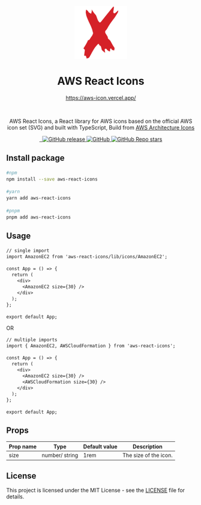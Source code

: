 <div align="center">
  <a href="https://aws-icon.vercel.app/">
    <img src="https://raw.githubusercontent.com/MKAbuMattar/aws-react-icons/main/src/assets/aws-react-icons.svg" alt="AWS React Icons Logo" height="140" />
  </a>

  <h1>AWS React Icons</h1>

<a href="https://aws-react-icon.vercel.app/">https://aws-icon.vercel.app/</a>

  <br/>

  <p>AWS React Icons, a React library for AWS icons based on the official AWS icon set (SVG) and built with TypeScript, Build from <a href="https://aws.amazon.com/architecture/icons/">AWS Architecture Icons</a></p>
</div>

<div align="center">
  <a href="https://www.npmjs.com/package/aws-react-icons" target="_blank">
    <img src="https://img.shields.io/badge/npm-%23CB3837.svg?style=for-the-badge&logo=npm&logoColor=white" alt=""/>
  </a>

  <a href="https://github.com/MKAbuMattar/aws-react-icons" target="_blank">
    <img src="https://img.shields.io/badge/github-%23181717.svg?style=for-the-badge&logo=github&logoColor=white" alt=""/>
  </a>

  <a href="https://github.com/MKAbuMattar/aws-react-icons/releases">
    <img alt="GitHub release" src="https://img.shields.io/github/v/release/MKAbuMattar/aws-react-icons?color=%23d52128&label=Latest%20release&style=for-the-badge" />
    </a>

  <a href="/LICENSE">
    <img alt="GitHub" src="https://img.shields.io/github/license/MKAbuMattar/aws-react-icons?color=%23d52128&style=for-the-badge">
  </a>

  <a href="https://github.com/MKAbuMattar/aws-react-icons/stargazers">
    <img alt="GitHub Repo stars" src="https://img.shields.io/github/stars/MKAbuMattar/aws-react-icons?color=%23d52128&label=github%20stars&style=for-the-badge">
  </a>
</div>

## Install package

```bash
#npm
npm install --save aws-react-icons

#yarn
yarn add aws-react-icons

#pnpm
pnpm add aws-react-icons
```

## Usage

```tsx
// single import
import AmazonEC2 from 'aws-react-icons/lib/icons/AmazonEC2';

const App = () => {
  return (
    <div>
      <AmazonEC2 size={30} />
    </div>
  );
};

export default App;
```

OR

```tsx
// multiple imports
import { AmazonEC2, AWSCloudFormation } from 'aws-react-icons';

const App = () => {
  return (
    <div>
      <AmazonEC2 size={30} />
      <AWSCloudFormation size={30} />
    </div>
  );
};

export default App;
```

## Props

| Prop name | Type           | Default value | Description           |
| --------- | -------------- | ------------- | --------------------- |
| size      | number/ string | 1rem          | The size of the icon. |

## License

This project is licensed under the MIT License - see the [LICENSE](LICENSE) file for details.
